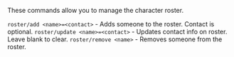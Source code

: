 These commands allow you to manage the character roster.

`roster/add <name>=<contact>` - Adds someone to the roster.  Contact is optional.
`roster/update <name>=<contact>` - Updates contact info on roster.  
        Leave blank to clear.
`roster/remove <name>` - Removes someone from the roster.